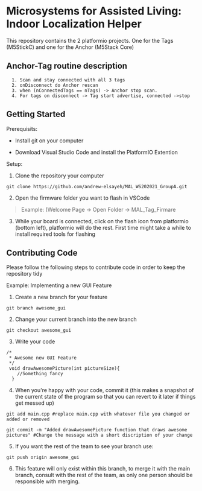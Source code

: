 # Microsystems for Assisted Living: Indoor Localization Helper

This repository contains the 2 platformio projects. One for the Tags (M5StickC) and one for the Anchor (M5Stack Core)



## Anchor-Tag routine description

      1. Scan and stay connected with all 3 tags
      2. onDisconnect do Anchor rescan
      3. when (nConnectedTags == nTags) -> Anchor stop scan.
      4. For tags on disconnect -> Tag start advertise, connected ->stop



## Getting Started 
Prerequisits:
* Install git on your computer

* Download Visual Studio Code and install the PlatformIO Extention

Setup:
1. Clone the repository your computer 
```
git clone https://github.com/andrew-elsayeh/MAL_WS202021_GroupA.git
```
2. Open the firmware folder you want to flash in VSCode 
  > Example: (Welcome Page -> Open Folder -> MAL_Tag_Firmare

3. While your board is connected, click on the flash icon from platformio (bottom left), platformio will do the rest. First time might take a while to install required tools for flashing


## Contributing Code

Please follow the following steps to contribute code in order to keep the repository tidy

Example: Implementing a new GUI Feature

1. Create a new branch for your feature 
```
git branch awesome_gui
```
2. Change your current branch into the new branch 
```
git checkout awesome_gui
```
3. Write your code 
```
/* 
 * Awesome new GUI Feature
 */
 void drawAwesomePicture(int pictureSize){
    //Something fancy
  }
```
4. When you're happy with your code, commit it (this makes a snapshot of the current state of the program so that you can revert to it later if things get messed up)
```
git add main.cpp #replace main.cpp with whatever file you changed or added or removed

git commit -m "Added drawAwesomePicture function that draws awesome pictures" #Change the message with a short discription of your change

```
5. If you want the rest of the team to see your branch use:
```
git push origin awesome_gui
```
6. This feature will only exist within this branch, to merge it with the main branch, consult with the rest of the team, as only one person should be responsible with merging.




